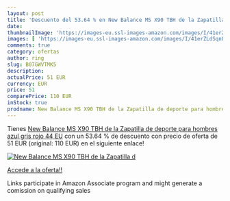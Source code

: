 ```yaml
---
layout: post
title: 'Descuento del 53.64 % en New Balance MS X90 TBH de la Zapatilla d'
date: 
thumbnailImage: 'https://images-eu.ssl-images-amazon.com/images/I/41erZLdSqnL._SL200_.jpg'
images: [ 'https://images-eu.ssl-images-amazon.com/images/I/41erZLdSqnL._SL200_.jpg' ]
comments: true
category: ofertas
author: ring
slug: B07GWVTMK5
description:
actualPrice: 51 EUR
currency: EUR
price: 51
comparePrice: 110 EUR
inStock: true
prodname: New Balance MS X90 TBH de la Zapatilla de deporte para hombres azul gris rojo  44 EU
---
```


Tienes [New Balance MS X90 TBH de la Zapatilla de deporte para hombres azul gris rojo  44 EU](https://www.amazon.es/dp/B07GWVTMK5/?tag=tolees-21) con un 53.64 % de descuento con precio de oferta de 51 EUR (original: 110 EUR) en el siguiente enlace!

[![New Balance MS X90 TBH de la Zapatilla d](https://images-eu.ssl-images-amazon.com/images/I/41erZLdSqnL._SL200_.jpg)](https://www.amazon.es/dp/B07GWVTMK5/?tag=tolees-21)

[Accede a la oferta!!](https://www.amazon.es/dp/B07GWVTMK5/?tag=tolees-21)

Links participate in Amazon Associate program and might generate a comission on qualifying sales


